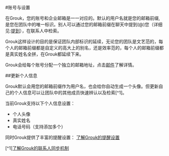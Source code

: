 #账号与设置

在Grouk，您的账号和企业邮箱是一一对应的。默认的用户名就是您的邮箱前缀,是您在团队中的唯一标识。别人可以通过您的邮箱前缀在聊天中提到(@)您（详细见:[提到](mention.md)），在联系人中检索。

Grouk这样设计的目的是保证团队内部标识的延续，无论您的团队是文艺范的，每个人的邮箱前缀都是自定义的高大上的别名，还是效率范的，每个人的邮箱前缀都是真实姓名全拼，在Grouk都延续下来。

Grouk会给每个账号分配一个独立的邮箱地址，点击[邮件](email.md)了解详情。

##更新个人信息

Grouk默认会用您的邮箱前缀作为用户名，也会给你自动生成一个头像。但更新自己的个人信息可以让团队中的其他成员快速辨认以及检索[^1]。

当前Grouk支持以下个人信息设置：
* 个人头像
* 真实姓名
* 电话号码（支持添加多个）


同时Grouk提供了丰富的提醒设置： [了解Grouk的提醒设置](understanding_grouk_notifications.md)


[^1][了解Grouk的联系人同步机制](understanding_grouk_contact.md)

 
